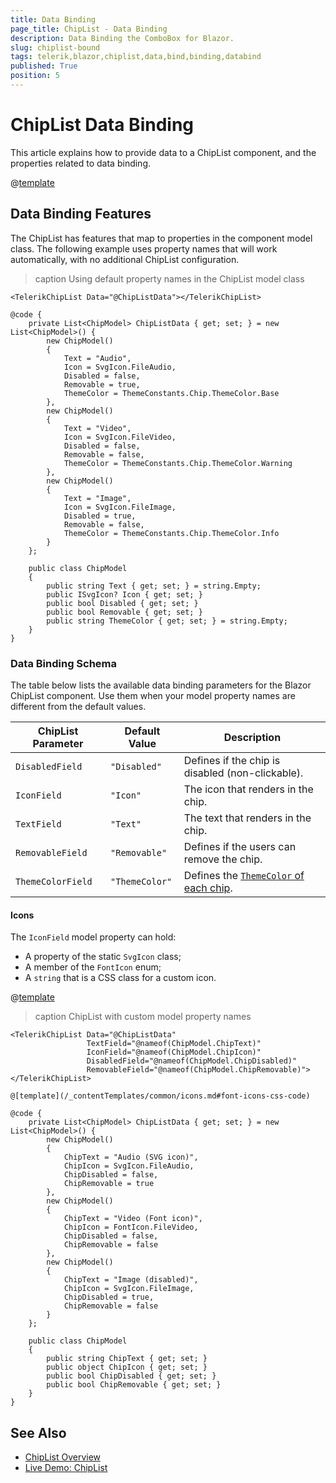 ```yaml
---
title: Data Binding
page_title: ChipList - Data Binding
description: Data Binding the ComboBox for Blazor.
slug: chiplist-bound
tags: telerik,blazor,chiplist,data,bind,binding,databind
published: True
position: 5
---
```


# ChipList Data Binding

This article explains how to provide data to a ChipList component, and the properties related to data binding.

@[template](/_contentTemplates/common/general-info.md#valuebind-vs-databind-link)

## Data Binding Features

The ChipList has features that map to properties in the component model class. The following example uses property names that will work automatically, with no additional ChipList configuration.

>caption Using default property names in the ChipList model class

````RAZOR
<TelerikChipList Data="@ChipListData"></TelerikChipList>

@code {
    private List<ChipModel> ChipListData { get; set; } = new List<ChipModel>() {
        new ChipModel()
        {
            Text = "Audio",
            Icon = SvgIcon.FileAudio,
            Disabled = false,
            Removable = true,
            ThemeColor = ThemeConstants.Chip.ThemeColor.Base
        },
        new ChipModel()
        {
            Text = "Video",
            Icon = SvgIcon.FileVideo,
            Disabled = false,
            Removable = false,
            ThemeColor = ThemeConstants.Chip.ThemeColor.Warning
        },
        new ChipModel()
        {
            Text = "Image",
            Icon = SvgIcon.FileImage,
            Disabled = true,
            Removable = false,
            ThemeColor = ThemeConstants.Chip.ThemeColor.Info
        }
    };

    public class ChipModel
    {
        public string Text { get; set; } = string.Empty;
        public ISvgIcon? Icon { get; set; }
        public bool Disabled { get; set; }
        public bool Removable { get; set; }
        public string ThemeColor { get; set; } = string.Empty;
    }
}
````

### Data Binding Schema

The table below lists the available data binding parameters for the Blazor ChipList component. Use them when your model property names are different from the default values.

| ChipList Parameter | Default Value | Description |
|----------|----------|----------|
| `DisabledField`| `"Disabled"` | Defines if the chip is disabled (non-clickable). |
| `IconField` | `"Icon"` | The icon that renders in the chip. |
| `TextField` | `"Text"` | The text that renders in the chip. |
| `RemovableField`| `"Removable"` | Defines if the users can remove the chip. |
| `ThemeColorField`| `"ThemeColor"` | Defines the [`ThemeColor` of each chip](slug:chip-appearance#themecolor). |

#### Icons

The `IconField` model property can hold:

* A property of the static `SvgIcon` class;
* A member of the `FontIcon` enum;
* A `string` that is a CSS class for a custom icon.

@[template](/_contentTemplates/common/icons.md#font-icons-css-note)

>caption ChipList with custom model property names

````RAZOR
<TelerikChipList Data="@ChipListData"
                 TextField="@nameof(ChipModel.ChipText)"
                 IconField="@nameof(ChipModel.ChipIcon)"
                 DisabledField="@nameof(ChipModel.ChipDisabled)"
                 RemovableField="@nameof(ChipModel.ChipRemovable)">
</TelerikChipList>

@[template](/_contentTemplates/common/icons.md#font-icons-css-code)

@code {
    private List<ChipModel> ChipListData { get; set; } = new List<ChipModel>() {
        new ChipModel()
        {
            ChipText = "Audio (SVG icon)",
            ChipIcon = SvgIcon.FileAudio,
            ChipDisabled = false,
            ChipRemovable = true
        },
        new ChipModel()
        {
            ChipText = "Video (Font icon)",
            ChipIcon = FontIcon.FileVideo,
            ChipDisabled = false,
            ChipRemovable = false
        },
        new ChipModel()
        {
            ChipText = "Image (disabled)",
            ChipIcon = SvgIcon.FileImage,
            ChipDisabled = true,
            ChipRemovable = false
        }
    };

    public class ChipModel
    {
        public string ChipText { get; set; }
        public object ChipIcon { get; set; }
        public bool ChipDisabled { get; set; }
        public bool ChipRemovable { get; set; }
    }
}
````

## See Also

* [ChipList Overview](slug:chiplist-overview)
* [Live Demo: ChipList](https://demos.telerik.com/blazor-ui/chiplist/overview)

